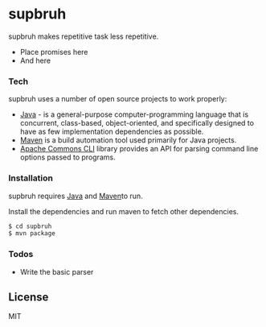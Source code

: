 # supbruh

supbruh makes repetitive task less repetitive.

  - Place promises here
  - And here

### Tech

supbruh uses a number of open source projects to work properly:

* [Java] - is a general-purpose computer-programming language that is concurrent, class-based, object-oriented, and specifically designed to have as few implementation dependencies as possible.
* [Maven] is a build automation tool used primarily for Java projects.
* [Apache Commons CLI] library provides an API for parsing command line options passed to programs.


### Installation

supbruh requires [Java](https://www.java.com/) and [Maven](https://maven.apache.org/)to run.

Install the dependencies and run maven to fetch other dependencies.

```sh
$ cd supbruh
$ mvn package
```

### Todos

 - Write the basic parser

License
----

MIT



   [Java]: <https://www.java.com>
   [Maven]: <https://maven.apache.org>
   [Apache Commons CLI]: <https://commons.apache.org/proper/commons-cli/>
   
